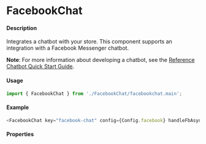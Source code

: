 # FacebookChat

#### Description

Integrates a chatbot with your store. This component supports an integration with a Facebook Messenger chatbot.

**Note**: For more information about developing a chatbot, see the [Reference Chatbot Quick Start Guide](https://documentation.elasticpath.com/chatbot/docs/index.html).

#### Usage

```js
import { FacebookChat } from './FacebookChat/facebookchat.main';
```

#### Example

```js
<FacebookChat key="facebook-chat" config={Config.facebook} handleFbAsyncInit={handleFbAsyncInit} />
```

#### Properties

<!-- PROPS -->
